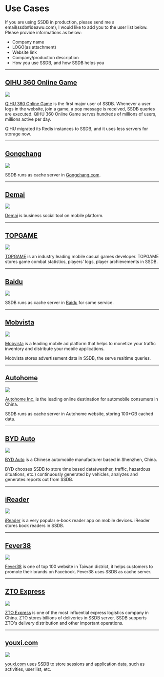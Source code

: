 # Use Cases

If you are using SSDB in production, please send me a email(ssdb#ideawu.com), I would like to add you to the user list below. Please provide informations as below:

<div class="alert alert-info">
	<ul>
	<li>Company name</li>
	<li>LOGO(as attachment)</li>
	<li>Website link</li>
	<li>Company/production description</li>
	<li>How you use SSDB, and how SSDB helps you</li>
	</ul>
</div>

---

## <a href="#360" name="360">QIHU 360 Online Game</a>

![](http://ssdb.io/img/ssdb-users/wan.360.cn.png)

[QIHU 360 Online Game](http://wan.360.cn/) is the first major user of SSDB. Whenever a user logs in the website, join a game, a pop message is received, SSDB queries are executed. QIHU 360 Online Game serves hundreds of millions of users, millions active per day.

QIHU migrated its Redis instances to SSDB, and it uses less servers for storage now.

---

## <a href="#gongchang" name="gongchang">Gongchang</a>

![](http://ssdb.io/img/ssdb-users/gongchang.com.png)

SSDB runs as cache server in [Gongchang.com](http://www.gongchang.com/).

---

## <a href="#demai" name="demai">Demai</a>

![](http://ssdb.io/img/ssdb-users/demai.com.png)

[Demai](http://demai.com/) is business social tool on mobile platform.

---

## <a href="#topgame" name="topgame">TOPGAME</a>

![](http://ssdb.io/img/ssdb-users/topgame.com.png)

[TOPGAME](http://topgame.com/) is an industry leading mobile casual games developer. TOPGAME stores game combat statistics, players' logs, player archievements in SSDB.

---

## <a href="#baidu" name="baidu">Baidu</a>

![](http://ssdb.io/img/ssdb-users/baidu.com.png)

SSDB runs as cache server in [Baidu](http://www.baidu.com/) for some service.

---

## <a href="#mobvista" name="mobvista">Mobvista</a>

![](http://ssdb.io/img/ssdb-users/mobvista.com.png)

[Mobvista](http://mobvista.com/) is a leading mobile ad platform that helps to monetize your traffic inventory and distribute your mobile applications.

Mobvista stores advertisement data in SSDB, the serve realtime queries.

---

## <a href="#autohome" name="autohome">Autohome</a>

![](http://ssdb.io/img/ssdb-users/autohome.com.cn.png)

[Autohome Inc.](http://autohome.com.cn/) is the leading online destination for automobile consumers in China.

SSDB runs as cache server in Autohome website, storing 100+GB cached data.

---

## <a href="#byd" name="byd">BYD Auto</a>

![](http://ssdb.io/img/ssdb-users/bydauto.com.cn.png)

[BYD Auto](http://www.bydauto.com.cn/) is a Chinese automobile manufacturer based in Shenzhen, China.

BYD chooses SSDB to store time based data(weather, traffic, hazardous situations, etc.) continuously generated by vehicles, analyzes and generates reports out from SSDB.

---

## <a href="#zhangyue" name="zhangyue">iReader</a>

![](http://ssdb.io/img/ssdb-users/zhangyue.com.png)

[iReader](http://www.zhangyue.com/) is a very popular e-book reader app on mobile devices. iReader stores book readers in SSDB.

---

## <a href="#fever38" name="fever38">Fever38</a>

![](http://ssdb.io/img/ssdb-users/fever38.com.png)

[Fever38](http://www.fever38.com/) is one of top 100 website in Taiwan district, it helps customers to promote their brands on Facebook. Fever38 uses SSDB as cache server.

---

## <a href="#zto" name="zto">ZTO Express</a>

![](http://ssdb.io/img/ssdb-users/zto.cn.png)

[ZTO Express](http://www.zto.cn/) is one of the most influential express logistics company in China. ZTO stores billions of deliveries in SSDB server. SSDB supports ZTO's delivery distribution and other important operations.

---

## <a href="#youxi" name="youxi">youxi.com</a>

![](http://ssdb.io/img/ssdb-users/youxi.com.png)

[youxi.com](http://www.youxi.com/) uses SSDB to store sessions and application data, such as activities, user list, etc.
